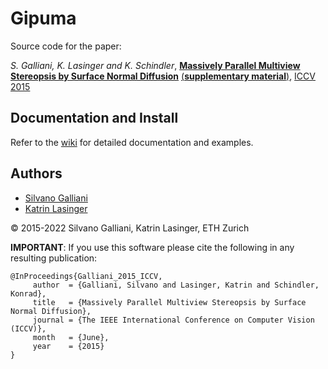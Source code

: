 # Gipuma

Source code for the paper:

_S. Galliani, K. Lasinger and K. Schindler_, [**Massively Parallel Multiview Stereopsis by Surface Normal Diffusion**](http://www.prs.igp.ethz.ch/content/dam/ethz/special-interest/baug/igp/photogrammetry-remote-sensing-dam/documents/pdf/galliani-lasinger-iccv15.pdf) [(**supplementary material**)](http://www.prs.igp.ethz.ch/content/dam/ethz/special-interest/baug/igp/photogrammetry-remote-sensing-dam/documents/pdf/galliani-lasinger-supplementary-iccv15.pdf), [ICCV 2015](http://pamitc.org/iccv15/)

## Documentation and Install
Refer to the [wiki](https://github.com/kysucix/gipuma/wiki) for detailed documentation and examples.

## Authors
- [Silvano Galliani](mailto:kysucix@dyne.org)
- [Katrin Lasinger](mailto:katrin.lasinger@geod.baug.ethz.ch)

&copy; 2015-2022 Silvano Galliani, Katrin Lasinger, ETH Zurich


**IMPORTANT**: If you use this software please cite the following in any resulting publication:
```
@InProceedings{Galliani_2015_ICCV,
     author  = {Galliani, Silvano and Lasinger, Katrin and Schindler, Konrad},
     title   = {Massively Parallel Multiview Stereopsis by Surface Normal Diffusion},
     journal = {The IEEE International Conference on Computer Vision (ICCV)},
     month   = {June},
     year    = {2015}
}
```
